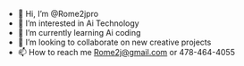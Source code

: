 - 👋 Hi, I’m @Rome2jpro
- 👀 I’m interested in Ai Technology
- 🌱 I’m currently learning Ai coding
- 💞️ I’m looking to collaborate on new creative projects
- 📫 How to reach me Rome2j@gmail.com or 478-464-4055

<!---
Rome2jpro/Rome2jpro is a ✨ special ✨ repository because its `README.md` (this file) appears on your GitHub profile.
You can click the Preview link to take a look at your changes.
--->
